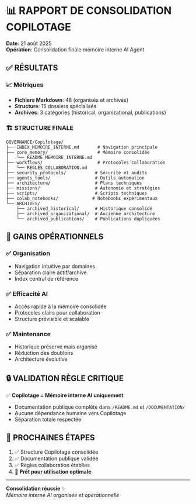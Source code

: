 # 📊 RAPPORT DE CONSOLIDATION COPILOTAGE

**Date**: 21 août 2025  
**Opération**: Consolidation finale mémoire interne AI Agent

## ✅ **RÉSULTATS**

### 📈 **Métriques**
- **Fichiers Markdown**: 48 (organisés et archivés)
- **Structure**: 15 dossiers spécialisés
- **Archives**: 3 catégories (historical, organizational, publications)

### 🏗️ **STRUCTURE FINALE**
```
GOVERNANCE/Copilotage/
├── INDEX_MEMOIRE_INTERNE.md       # Navigation principale
├── core_memory/                   # Mémoire consolidée  
│   └── README_MEMOIRE_INTERNE.md
├── workflows/                     # Protocoles collaboration
│   └── REGLES_COLLABORATION.md
├── security_protocols/           # Sécurité et audits
├── agents_tools/                 # Outils automation
├── architecture/                 # Plans techniques
├── missions/                     # Autonomie et stratégies
├── scripts/                      # Scripts techniques
├── colab_notebooks/             # Notebooks expérimentaux
└── ARCHIVES/
    ├── archived_historical/      # Historique consolidé
    ├── archived_organizational/  # Ancienne architecture
    └── archived_publications/    # Publications dupliquées
```

## 🎯 **GAINS OPÉRATIONNELS**

### ✅ **Organisation**
- Navigation intuitive par domaines
- Séparation claire actif/archive
- Index central de référence

### ✅ **Efficacité AI**
- Accès rapide à la mémoire consolidée
- Protocoles clairs pour collaboration
- Structure prévisible et scalable

### ✅ **Maintenance**
- Historique préservé mais organisé
- Réduction des doublons
- Architecture évolutive

## 🔒 **VALIDATION RÈGLE CRITIQUE**

✅ **Copilotage = Mémoire interne AI uniquement**
- Documentation publique complète dans `/README.md` et `/DOCUMENTATION/`
- Aucune dépendance humaine vers Copilotage
- Séparation totale respectée

## 🚀 **PROCHAINES ÉTAPES**

1. ✅ Structure Copilotage consolidée
2. ✅ Documentation publique validée  
3. ✅ Règles collaboration établies
4. 🎯 **Prêt pour utilisation optimale**

---

**Consolidation réussie** ✨  
*Mémoire interne AI organisée et opérationnelle*
